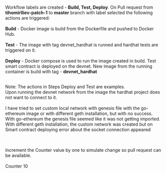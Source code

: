 Workflow labels are created - **Build, Test, Deploy**. On Pull request from **tihomirIliev-patch-1** to **master** branch with label selected the following actions are triggered:<br><br>
**Build** - Docker image is build from the Dockerfile and pushed to Docker Hub.<br><br>
**Test** - The image with tag devnet_hardhat is runned and hardhat tests are triggered on it.<br><br>
**Deploy** - Docker compose is used to run the image created in build. Test smart contract is deployed on the devnet. New image from the running container is build with tag - **devnet_hardhat**<br><br>

Note: The actions in Steps Deploy and Test are examples.<br> Upon running the devnet network from the image the hardhat project does not want to connect to it. <br><br>I have tried to set custom local network with genesis file with the go-ethereum image or with different geth installation, but with no success. <br>With go-ethereum the genesis file seemed like it was not getting imported.<br>With different geth installation, the custom network was created but on Smart contract deploying error about the socket connection appeared

<br><br>Increment the Counter value by one to simulate change so pull request can be available.<br><br>
Counter 10

